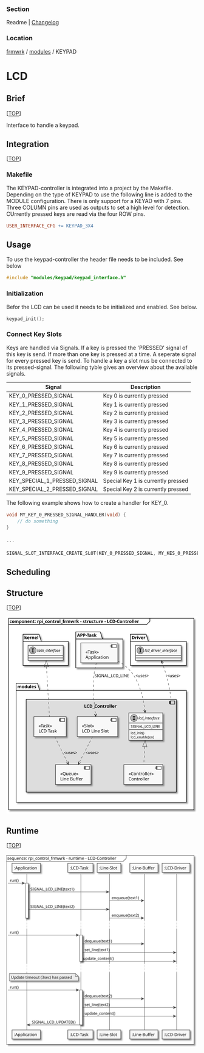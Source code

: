 [TOP]: #section "Go to the top of the page"

### Section

Readme | [Changelog](../../../../changelog.md)

### Location
[frmwrk](../../../../README.md) / [modules](../../readme_modules.md) / KEYPAD

# LCD

## Brief
[[TOP]]

Interface to handle a keypad.

## Integration
[[TOP]]

### Makefile

The KEYPAD-controller is integrated into a project by the Makefile. Depending on the type of KEYPAD to use
the following line is added to the MODULE configuration. There is only support for a KEYAD with 7 pins. Three COLUMN pins are used as
outputs to set a high level for detection. CUrrently pressed keys are read via the four ROW pins.

```Makefile
USER_INTERFACE_CFG += KEYPAD_3X4
```

## Usage

To use the keypad-controller the header file needs to be included. See below

```C
#include "modules/keypad/keypad_interface.h"
```

### Initialization

Befor the LCD can be used it needs to be initialized and enabled. See below.

```C
keypad_init();
```

### Connect Key Slots

Keys are handled via Signals. If a key is pressed the 'PRESSED' signal of this key is send.
If more than one key is pressed at a time. A seperate signal for every pressed key is send.
To handle a key a slot mus be connected to its pressed-signal. The following tyble gives an
overview about the available signals.

| Signal        | Description                  |
|---------------|------------------------------|
| KEY_0_PRESSED_SIGNAL | Key 0 is currently pressed   |
| KEY_1_PRESSED_SIGNAL | Key 1 is currently pressed   |
| KEY_2_PRESSED_SIGNAL | Key 2 is currently pressed   |
| KEY_3_PRESSED_SIGNAL | Key 3 is currently pressed   |
| KEY_4_PRESSED_SIGNAL | Key 4 is currently pressed   |
| KEY_5_PRESSED_SIGNAL | Key 5 is currently pressed   |
| KEY_6_PRESSED_SIGNAL | Key 6 is currently pressed   |
| KEY_7_PRESSED_SIGNAL | Key 7 is currently pressed   |
| KEY_8_PRESSED_SIGNAL | Key 8 is currently pressed   |
| KEY_9_PRESSED_SIGNAL | Key 9 is currently pressed   |
| KEY_SPECIAL_1_PRESSED_SIGNAL | Special Key 1 is currently pressed   |
| KEY_SPECIAL_2_PRESSED_SIGNAL | Special Key 2 is currently pressed   |

The following example shows how to create a handler for KEY_0.

```C
void MY_KEY_0_PRESSED_SIGNAL_HANDLER(void) {
    // do something
}

...

SIGNAL_SLOT_INTERFACE_CREATE_SLOT(KEY_0_PRESSED_SIGNAL, MY_KES_0_PRESSED_SIGNAL_SLOT, MY_KEY_0_PRESSED_SIGNAL_HANDLER)
```

## Scheduling

## Structure
[[TOP]]

![Structure](../../../modules/lcd/uml/img/rpi_control_frmwrk_diagram_component_lcd_controller.svg )

## Runtime
[[TOP]]

![Runtime](../../../modules/lcd/uml/img/rpi_control_frmwrk_diagram_sequence_lcd_controller.svg )

